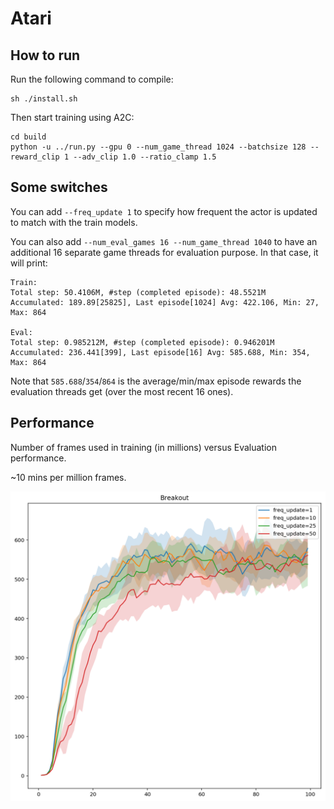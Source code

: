 Atari
==============

How to run
----------

Run the following command to compile:
```
sh ./install.sh
```

Then start training using A2C:
```
cd build
python -u ../run.py --gpu 0 --num_game_thread 1024 --batchsize 128 --reward_clip 1 --adv_clip 1.0 --ratio_clamp 1.5
```

Some switches
-------------

You can add `--freq_update 1` to specify how frequent the actor is updated to match with the train models.

You can also add `--num_eval_games 16 --num_game_thread 1040` to have an additional 16 separate game threads for evaluation purpose. In that case, it will print:
```
Train:
Total step: 50.4106M, #step (completed episode): 48.5521M
Accumulated: 189.89[25825], Last episode[1024] Avg: 422.106, Min: 27, Max: 864

Eval:
Total step: 0.985212M, #step (completed episode): 0.946201M
Accumulated: 236.441[399], Last episode[16] Avg: 585.688, Min: 354, Max: 864
```
Note that `585.688`/`354`/`864` is the average/min/max episode rewards the evaluation threads get (over the most recent 16 ones). 

Performance
-----------

Number of frames used in training (in millions) versus Evaluation performance.

~10 mins per million frames. 

![Breakout Performance](imgs/breakout.png "")
